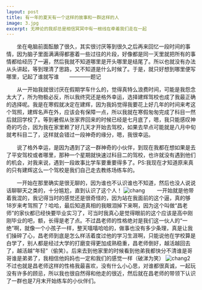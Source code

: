 ```yaml
---
layout: post
title: 有一年的夏天有一个这样的故事和一群这样的人
image: 3.jpg
excerpt: 无神论的我却总是相信冥冥中有一根线在牵着我们走在一起
---
```

　　坐在电脑前面酝酿了很久，其实很讨厌等到很久之后再来回忆一段时间的事情，因为脑子里面满满得都塞着一些过往的片段，好像都是同一天里就把所有的事情都给经历了一遍，然后我就不知道哪里是开头哪里是结尾了。所以也就没有办法从头讲起，等到理清了思路，又不知道是什么时候了。于是，就只好想到哪里便写哪里，记起了谁就写谁　　————题记

　　从一开始我就很讨厌在假期学车什么的，觉得真特么浪费时间，可能是我怨念太大了，所为物极必反，所以我终究还是格外幸运，选择建辉驾校也成了我最正确的选择呢。我是在寒假就决定在建辉，因为我妈觉得我要花上好几年的时间来考这个驾照，建辉名声在外，应该会有保障一点，所以我就在寒假匆匆完成了科目一然后就回学校了。等到暑假从张家界回来的时候已经是七月底了，嗯，我只能感叹神奇的巧合，因为我在家里赖了好几天才开始去驾校，如果去早点可能就是八月中旬就考科目二了，这样就会错过一段神奇的缘分，嗯，我很幸运。

　　说了格外幸运，是因为遇到了这一群神奇的小伙伴，到现在我都在想如果是去了平安驾校或者哪里，那种一个星期就快速过科目二的驾校，也许就没有遇到他们的机会，对我来说，遇到一段故事比学车要重要得多了。PS:我现在才知道原来真的只有建辉这么一个驾校是我们自己走去教练场练车的。

　　一开始在那里确实是很无聊的，因为谁也不认识谁也不知道，然后也没人说说话聊聊天之类的，十分尴尬，直到认识了这个人！
![chang]({{site.baseurl}}/content/images/4.jpg)
　　一开始就是他带着我混的，我记得当时的感觉还是很奇怪的，因为站在我面前的这个逼，真的够18岁来考驾照了？哈哈，最后知道真相的我眼泪掉下来啊，因为这个叫做“昌老师”的家伙都已经快要毕业实习了，可当时我真心是觉得眼前的这个应该是高中刚刚毕业的吧，额，长得是老了点。不过昌老师的性格绝对是我们这一伙人的“一绝”啊，就像一个小孩子一样，整天嘻嘻哈哈的，做事也没有多少条理，真是让我们操碎了心，昌老师到底是怎么样活着度过他的学习生涯啊，只能说他在学校算是白学了，别人都是经过大学的打磨变得更加成熟稳重，昌老师倒好，越活越回去了，越活越“年轻”（偷笑）。后来去到他家里的时候看到他弟我都快分不清谁是哥哥谁是弟弟了，我相信他妈妈也一定和我们的感觉一样（破涕为笑）
![chang2]({{site.baseurl}}/content/images/5.jpg)
　　不过也就是昌老师这样的性格我最喜欢，没有什么小心思，对谁都很真诚，一起玩没有许多的顾忌，所以我也很自然得和他走的很近，然后就在昌老师的带领下认识了一群也是7月末开始练车的小伙伴们。